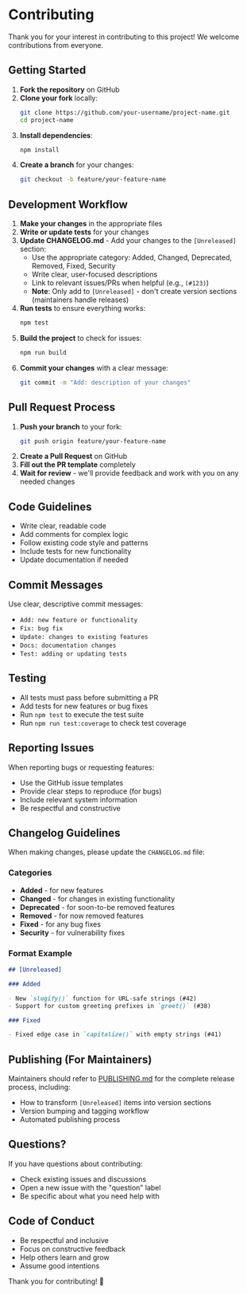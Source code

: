# Contributing

Thank you for your interest in contributing to this project! We welcome contributions from everyone.

## Getting Started

1. **Fork the repository** on GitHub
2. **Clone your fork** locally:
    ```bash
    git clone https://github.com/your-username/project-name.git
    cd project-name
    ```
3. **Install dependencies**:
    ```bash
    npm install
    ```
4. **Create a branch** for your changes:
    ```bash
    git checkout -b feature/your-feature-name
    ```

## Development Workflow

1. **Make your changes** in the appropriate files
2. **Write or update tests** for your changes
3. **Update CHANGELOG.md** - Add your changes to the `[Unreleased]` section:
    - Use the appropriate category: Added, Changed, Deprecated, Removed, Fixed, Security
    - Write clear, user-focused descriptions
    - Link to relevant issues/PRs when helpful (e.g., `(#123)`)
    - **Note**: Only add to `[Unreleased]` - don't create version sections (maintainers handle releases)
4. **Run tests** to ensure everything works:
    ```bash
    npm test
    ```
5. **Build the project** to check for issues:
    ```bash
    npm run build
    ```
6. **Commit your changes** with a clear message:
    ```bash
    git commit -m "Add: description of your changes"
    ```

## Pull Request Process

1. **Push your branch** to your fork:
    ```bash
    git push origin feature/your-feature-name
    ```
2. **Create a Pull Request** on GitHub
3. **Fill out the PR template** completely
4. **Wait for review** - we'll provide feedback and work with you on any needed changes

## Code Guidelines

- Write clear, readable code
- Add comments for complex logic
- Follow existing code style and patterns
- Include tests for new functionality
- Update documentation if needed

## Commit Messages

Use clear, descriptive commit messages:

- `Add: new feature or functionality`
- `Fix: bug fix`
- `Update: changes to existing features`
- `Docs: documentation changes`
- `Test: adding or updating tests`

## Testing

- All tests must pass before submitting a PR
- Add tests for new features or bug fixes
- Run `npm test` to execute the test suite
- Run `npm run test:coverage` to check test coverage

## Reporting Issues

When reporting bugs or requesting features:

- Use the GitHub issue templates
- Provide clear steps to reproduce (for bugs)
- Include relevant system information
- Be respectful and constructive

## Changelog Guidelines

When making changes, please update the `CHANGELOG.md` file:

### Categories

- **Added** - for new features
- **Changed** - for changes in existing functionality
- **Deprecated** - for soon-to-be removed features
- **Removed** - for now removed features
- **Fixed** - for any bug fixes
- **Security** - for vulnerability fixes

### Format Example

```markdown
## [Unreleased]

### Added

- New `slugify()` function for URL-safe strings (#42)
- Support for custom greeting prefixes in `greet()` (#38)

### Fixed

- Fixed edge case in `capitalize()` with empty strings (#41)
```

## Publishing (For Maintainers)

Maintainers should refer to [PUBLISHING.md](./PUBLISHING.md) for the complete release process, including:

- How to transform `[Unreleased]` items into version sections
- Version bumping and tagging workflow
- Automated publishing process

## Questions?

If you have questions about contributing:

- Check existing issues and discussions
- Open a new issue with the "question" label
- Be specific about what you need help with

## Code of Conduct

- Be respectful and inclusive
- Focus on constructive feedback
- Help others learn and grow
- Assume good intentions

Thank you for contributing! 🎉
